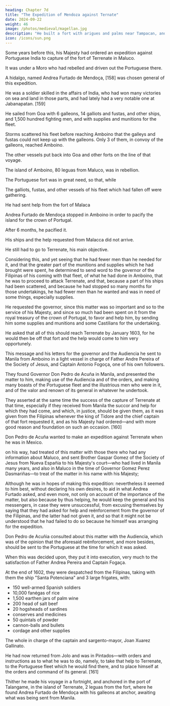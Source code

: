 ```yaml
---
heading: Chapter 7d
title: "The Expedition of Mendoza against Ternate"
date: 2024-09-22
weight: 46
image: /photos/medieval/magellan.jpg
description: "He built a fort with arigues and palms near Tampacan, and founded a Spanish settlement which he named Murcia"
icon: /icons/sun.png
---
```



Some years before this, his Majesty had ordered an expedition against Portuguese India to capture of the fort of Terrenate in Maluco.

It was under a Moro who had rebelled and driven out the Portuguese there.

<!-- The necessary preparations of ships, munitions, and men were made for this undertaking in India, and  -->

A hidalgo, named Andrea Furtado de Mendoça, [158] was chosen general of this expedition.

He was a soldier skilled in the affairs of India, who had won many victories on sea and land in those parts, and had lately had a very notable one at Jabanapatan. [159] 

He sailed from Goa with 6 galleons, 14 galliots and fustas, and other ships, and 1,500 hundred fighting men, and with supplies and munitions for the fleet.

Storms scattered his fleet before reaching Amboino that the galleys and fustas could not keep up with the galleons. Only 3 of them, in convoy of the galleons, reached Amboino. 

The other vessels put back into Goa and other forts on the line of that voyage. 

The island of Amboino, 80 leguas from Maluco, was in rebellion. 

The Portuguese fort was in great need, so that, while 

The galliots, fustas, and other vessels of his fleet which had fallen off were gathering.

He had sent help from the fort of Malaca

Andrea Furtado de Mendoça stopped in Amboino in order to pacify the island for the crown of Portugal. 

After 6 months, he pacified it. 

 <!-- having encounters with the enemy and with the rebels, in which he always came out victorious, and from which he obtained the desired result, and left everything reduced and pacified.  -->

His ships and the help requested from Malacca did not arrive.

<!-- , however, and the help which he had requested did not come from Malaca, and yet it was necessary for him to go to -->

He still had to go to Terrenate, his main objective.

 <!-- as that was the principal purpose for which he had been sent. -->

Considering this, and yet seeing that he had fewer men than he needed for it, and that the greater part of the munitions and supplies which he had brought were spent, he determined to send word to the governor of the Filipinas of his coming with that fleet, of what he had done in Amboino, that he was to proceed to attack Terrenate, and that, because a part of his ships had been scattered, and because he had stopped so many months for those undertakings, he had fewer men than he wanted and was in need of some things, especially supplies. 

He requested the governor, since this matter was so important and so to the service of his Majesty, and since so much had been spent on it from the royal treasury of the crown of Portugal, to favor and help him, by sending him some supplies and munitions and some Castilians for the undertaking. 

He asked that all of this should reach Terrenate by January 1603, for he would then be off that fort and the help would come to him very opportunely.

This message and his letters for the governor and the Audiencia he sent to Manila from Amboino in a light vessel in charge of Father Andre Pereira of the Society of Jesus, and Captain Antonio Fogoça, one of his own followers.

They found Governor Don Pedro de Acuña in Manila, and presented the matter to him, making use of the Audiencia and of the orders, and making many boasts of the Portuguese fleet and the illustrious men who were in it, and of the valor and renown of its general in whatever he undertook. 

They asserted at the same time the success of the capture of Terrenate at that time, especially if they received from Manila the succor and help for which they had come, and which, in justice, should be given them, as it was given from the Filipinas whenever the king of Tidore and the chief captain of that fort requested it, and as his Majesty had ordered—and with more good reason and foundation on such an occasion. [160]

Don Pedro de Acuña wanted to make an expedition against Terrenate when he was in Mexico. 

 on his way, had treated of this matter with those there who had any information about Maluco, and sent Brother Gaspar Gomez of the Society of Jesus from Nueva Españia to his Majesty's court—who had lived in Manila many years, and also in Maluco in the time of Governor Gomez Perez Dasmariñas—to treat of the matter in his name with his Majesty; 

 Although he was in hopes of making this expedition: nevertheless it seemed to him best, without declaring his own desires, to aid in what Andrea Furtado asked, and even more, not only on account of the importance of the matter, but also because by thus helping, he would keep the general and his messengers, in case they were unsuccessful, from excusing themselves by saying that they had asked for help and reënforcement from the governor of the Filipinas, and the latter had not given it, and so that it might not be understood that he had failed to do so because he himself was arranging for the expedition. 

 Don Pedro de Acuñia consulted about this matter with the Audiencia, which was of the opinion that the aforesaid reënforcement, and more besides, should be sent to the Portuguese at the time for which it was asked. 

 When this was decided upon, they put it into execution, very much to the satisfaction of Father Andrea Pereira and Captain Fogaça.

 At the end of 1602, they were despatched from the Filipinas, taking with them the ship "Santa Potenciana" and 3 large frigates, with:
 - 150 well-armed Spanish soldiers
 - 10,000 fanégas of rice
 - 1,500 earthen jars of palm wine
 - 200 head of salt beef
 - 20 hogsheads of sardines
 - conserves and medicines
 - 50 quintals of powder
 - cannon-balls and bullets
 - cordage and other supplies

The whole in charge of the captain and sargento-mayor, Joan Xuarez Gallinato.

He had now returned from Jolo and was in Pintados—with orders and instructions as to what he was to do, namely, to take that help to Terrenate, to the Portuguese fleet which he would find there, and to place himself at the orders and command of its general. [161]

Thither he made his voyage in a fortnight, and anchored in the port of Talangame, in the island of Terrenate, 2 leguas from the fort, where he found Andrea Furtado de Mendoça with his galleons at anchor, awaiting what was being sent from Manila.


